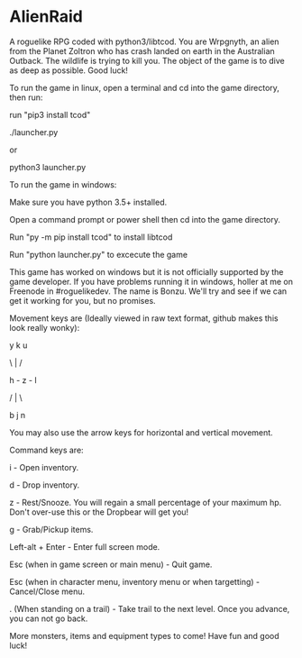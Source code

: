 # AlienRaid
A roguelike RPG coded with python3/libtcod. You are Wrpgnyth, an alien from the Planet Zoltron who has crash landed on earth in the Australian Outback. The wildlife is trying to kill you. The object of the game is to dive as deep as possible. Good luck! 

To run the game in linux, open a terminal and cd into the game directory, then run:

run "pip3 install tcod"

./launcher.py

or

python3 launcher.py


To run the game in windows:

Make sure you have python 3.5+ installed.

Open a command prompt or power shell then cd into the game directory.

Run "py -m pip install tcod" to install libtcod

Run "python launcher.py" to excecute the game

This game has worked on windows but it is not officially supported by the game developer. If you have problems running it in windows, holler at me on Freenode in #roguelikedev. The name is Bonzu. We'll try and see if we can get it working for you, but no promises.

Movement keys are (Ideally viewed in raw text format, github makes this look really wonky):
 
 y   k   u
 
  \  |  / 
 
 h - z - l
 
 /  |  \
 
 b   j   n
 

You may also use the arrow keys for horizontal and vertical movement.
 

Command keys are:

i - Open inventory.

d - Drop inventory.

z - Rest/Snooze. You will regain a small percentage of your maximum hp. Don't over-use this or the Dropbear will get you!

g - Grab/Pickup items.

Left-alt + Enter - Enter full screen mode.

Esc (when in game screen or main menu) - Quit game.

Esc (when in character menu, inventory menu or when targetting) - Cancel/Close menu.

. (When standing on a trail) - Take trail to the next level. Once you advance, you can not go back.

More monsters, items and equipment types to come! Have fun and good luck!
